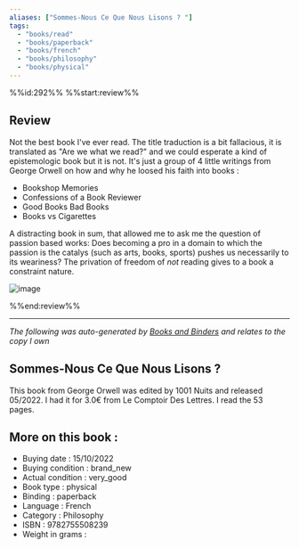 ```yaml
---
aliases: ["Sommes-Nous Ce Que Nous Lisons ? "] 
tags: 
  - "books/read" 
  - "books/paperback" 
  - "books/french"
  - "books/philosophy"
  - "books/physical"
---
```

%%id:292%%
%%start:review%%
## Review
Not the best book I've ever read. The title traduction is a bit fallacious, it is translated as "Are we what we read?" and we could esperate a kind of epistemologic book but it is not. It's just a group of 4 little writings from George Orwell on how and why he loosed his faith into books :
- Bookshop Memories
- Confessions of a Book Reviewer
- Good Books Bad Books
- Books vs Cigarettes

A distracting book in sum, that allowed me to ask me the question of passion based works: Does becoming a pro in a domain to which the passion is the catalys (such as arts, books, sports) pushes us necessarily to its weariness? The privation of freedom of *not* reading gives to a book a constraint nature. 

![image](https://res.cloudinary.com/dt3d6t2ay/image/upload/v1667690688/obsidian/0ABCD4AB-7E09-4980-86D8-8885EEA06923_g2cscd.jpg)

%%end:review%%

---
_The following was auto-generated by [Books and Binders](Books%20and%20Binders.md) and relates to the copy I own_
## Sommes-Nous Ce Que Nous Lisons ? 
This book from George Orwell was edited by 1001 Nuits and released 05/2022. I had it for 3.0€ from Le Comptoir Des Lettres. I read the 53 pages.

## More on this book :
- Buying date : 15/10/2022
- Buying condition : brand_new
- Actual condition : very_good
- Book type : physical
- Binding : paperback
- Language : French
- Category : Philosophy
- ISBN : 9782755508239
- Weight in grams : 
